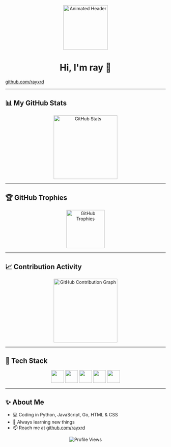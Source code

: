 <p align="center">
  <!-- Animated SVG Wave (from https://github.com/Ashutosh00710/github-readme-activity-graph/blob/main/asset/logo.svg) -->
  <img src="https://raw.githubusercontent.com/Ashutosh00710/github-readme-activity-graph/main/asset/logo.svg" height="140" alt="Animated Header" />
</p>

<h1 align="center">Hi, I'm ray 👋</h1>
<p align="center">
  
  <a href="https://github.com/rayxrd">github.com/rayxrd</a>
</p>

---

## 📊 My GitHub Stats

<p align="center">
  <img src="https://github-readme-stats.vercel.app/api?username=rayxrd&show_icons=true&theme=radical" alt="GitHub Stats" height="200"/>
</p>

---

## 🏆 GitHub Trophies

<p align="center">
  <img src="https://github-profile-trophy.vercel.app/?username=rayxrd&theme=onedark&row=1&column=7" alt="GitHub Trophies" height="120"/>
</p>

---

## 📈 Contribution Activity

<p align="center">
  <img src="https://github-readme-activity-graph.vercel.app/graph?username=rayxrd&theme=react-dark" alt="GitHub Contribution Graph" height="200"/>
</p>

---

## 🚀 Tech Stack

<p align="center">
  <img src="https://cdn.jsdelivr.net/gh/devicons/devicon/icons/python/python-original.svg" width="40" />
  <img src="https://cdn.jsdelivr.net/gh/devicons/devicon/icons/javascript/javascript-original.svg" width="40" />
  <img src="https://cdn.jsdelivr.net/gh/devicons/devicon/icons/go/go-original.svg" width="40" />
  <img src="https://cdn.jsdelivr.net/gh/devicons/devicon/icons/html5/html5-original.svg" width="40"/>
  <img src="https://cdn.jsdelivr.net/gh/devicons/devicon/icons/css3/css3-original.svg" width="40"/>
</p>

---

## ✨ About Me

- 💻 Coding in Python, JavaScript, Go, HTML & CSS
- 🌱 Always learning new things
- 📫 Reach me at [github.com/rayxrd](https://github.com/rayxrd)

<p align="center">
  <img src="https://komarev.com/ghpvc/?username=rayxrd&style=for-the-badge" alt="Profile Views"/>
</p>

